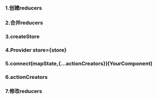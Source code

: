 ### 1.创建reducers
### 2.合并reducers
### 3.createStore
### 4.Provider store={store}
### 5.connect(mapState,{...actionCreators})(YourComponent)
### 6.actionCreators
### 7.修改reducers


